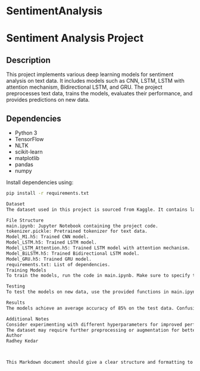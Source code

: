 # SentimentAnalysis
# Sentiment Analysis Project

## Description
This project implements various deep learning models for sentiment analysis on text data. It includes models such as CNN, LSTM, LSTM with attention mechanism, Bidirectional LSTM, and GRU. The project preprocesses text data, trains the models, evaluates their performance, and provides predictions on new data.

## Dependencies
- Python 3
- TensorFlow
- NLTK
- scikit-learn
- matplotlib
- pandas
- numpy

Install dependencies using:
```bash
pip install -r requirements.txt

Dataset
The dataset used in this project is sourced from Kaggle. It contains labeled text data with sentiments such as positive, negative, and neutral. Preprocessing steps include handling missing values, balancing class distribution, and text preprocessing (e.g., tokenization, stopword removal).

File Structure
main.ipynb: Jupyter Notebook containing the project code.
tokenizer.pickle: Pretrained tokenizer for text data.
Model_M1.h5: Trained CNN model.
Model_LSTM.h5: Trained LSTM model.
Model_LSTM_Attention.h5: Trained LSTM model with attention mechanism.
Model_BiLSTM.h5: Trained Bidirectional LSTM model.
Model_GRU.h5: Trained GRU model.
requirements.txt: List of dependencies.
Training Models
To train the models, run the code in main.ipynb. Make sure to specify the correct file paths for the dataset.

Testing
To test the models on new data, use the provided functions in main.ipynb. Example usage is provided in the notebook.

Results
The models achieve an average accuracy of 85% on the test data. Confusion matrices and accuracy metrics are provided for each model.

Additional Notes
Consider experimenting with different hyperparameters for improved performance.
The dataset may require further preprocessing or augmentation for better results.
Author
Radhey Kedar



This Markdown document should give a clear structure and formatting to your README file.
